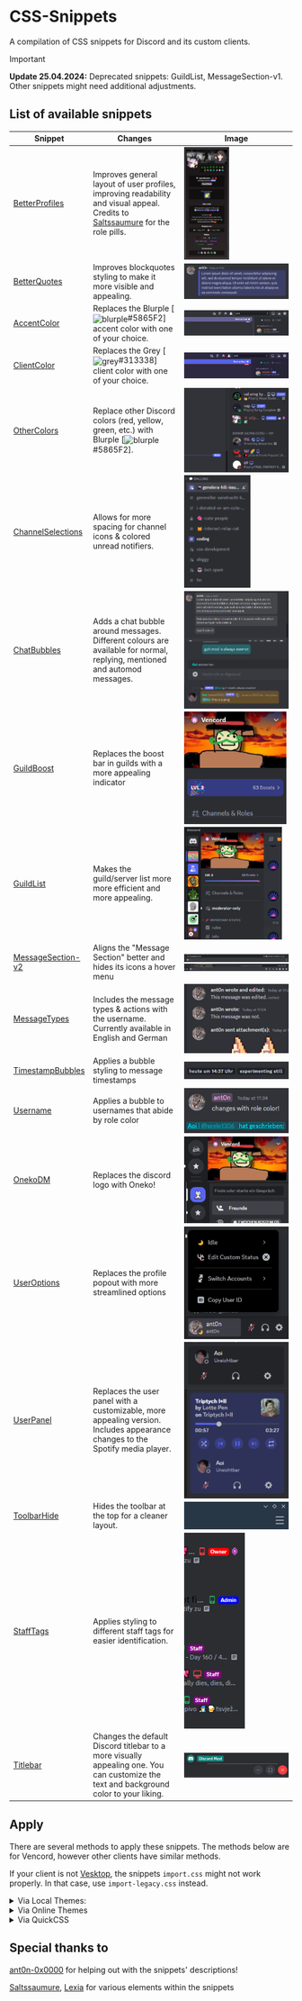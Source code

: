 # CSS-Snippets

A compilation of CSS snippets for Discord and its custom clients.

> [!IMPORTANT]
> **Update 25.04.2024:** Deprecated snippets: GuildList, MessageSection-v1. Other snippets might need additional adjustments.

## List of available snippets

| Snippet    | Changes | Image |
| -------- | ------- | ------- |
| [BetterProfiles](Snippets/BetterProfiles/) | Improves general layout of user profiles, improving readability and visual appeal. Credits to [Saltssaumure](https://github.com/Saltssaumure) for the role pills. | <img valign='middle' alt='BetterProfiles' src='./docs/_media/BetterProfiles.png' height='200px'/> |
| [BetterQuotes](Snippets/BetterQuotes/) | Improves blockquotes styling to make it more visible and appealing. | <img valign='middle' alt='BetterQuotes' src='./docs/_media/BetterQuotes.png'/> |
| [AccentColor](Snippets/ChangeColor/AccentColor/) | Replaces the Blurple [<img valign='middle' alt='blurple' src='https://readme-swatches.vercel.app/5865F2?style=circle&size=10'/>#5865F2] accent color with one of your choice. | <img valign='middle' alt='AccentColor' src='./docs/_media/AccentColor.png'/> |
| [ClientColor](Snippets/ChangeColor/ClientColor/) | Replaces the Grey [<img valign='middle' alt='grey' src='https://readme-swatches.vercel.app/313338?style=circle&size=10'/>#313338] client color with one of your choice. | <img valign='middle' alt='ClientColor' src='./docs/_media/ClientColor.png'/> |
| [OtherColors](Snippets/ChangeColor/OtherColors/) | Replace other Discord colors (red, yellow, green, etc.) with Blurple [<img valign='middle' alt='blurple' src='https://readme-swatches.vercel.app/5865F2?style=circle&size=10'/>#5865F2].| <img valign='middle' alt='OtherColors' src='./docs/_media/OtherColors.png'/> |
| [ChannelSelections](Snippets/ChannelSelections/) | Allows for more spacing for channel icons & colored unread notifiers. | <img valign='middle' alt='ChannelSelections' src='./docs/_media/ChannelSelections.png' height='200px'/> |
| [ChatBubbles](Snippets/ChatBubbles/) | Adds a chat bubble around messages. Different colours are available for normal, replying, mentioned and automod messages. | <img valign='middle' alt='ChatBubbles' src='./docs/_media/ChatBubbles.png'/> |
| [GuildBoost](Snippets/GuildBoost/) | Replaces the boost bar in guilds with a more appealing indicator | <img valign='middle' alt='GuildBoost' src='./docs/_media/GuildBoost.png' height='200px'/> |
| [GuildList](Snippets/GuildList/) | Makes the guild/server list more more efficient and more appealing. |  <img valign='middle' alt='GuildList' src='./docs/_media/GuildList.png' height='200px'/> |
| [MessageSection-v2](Snippets/MessageSection/v2/) | Aligns the "Message Section" better and hides its icons a hover menu | <img valign='middle' alt='MessageSection-v2' src='./docs/_media/MessageSection-v2_01.png'/> <img valign='middle' alt='MessageSection-v2' src='./docs/_media/MessageSection-v2_02.png'/> |
| [MessageTypes](Snippets/MessageUltilities/MessageTypes/) | Includes the message types & actions with the username. Currently available in English and German | <img valign='middle' alt='MessageTypes' src='./docs/_media/MessageTypes.png'/> |
| [TimestampBubbles](Snippets/MessageUltilities/TimestampBubbles/) | Applies a bubble styling to message timestamps | <img valign='middle' alt='TimestampBubbles' src='./docs/_media/TimestampBubbles.png'/> |
| [Username](Snippets/MessageUltilities/Username/) | Applies a bubble to usernames that abide by role color | <img valign='middle' alt='Username' src='./docs/_media/Username.png'/> <img valign='middle' alt='Username' src='./docs/_media/Username_ext.png'/>|
| [OnekoDM](Snippets/OnekoDM/) | Replaces the discord logo with Oneko! | <img valign='middle' alt='OnekoDM' src='./docs/_media/OnekoDM.png'/> |
| [UserOptions](Snippets/UserOptions/) | Replaces the profile popout with more streamlined options | <img valign='middle' alt='UserOptions' src='./docs/_media/UserOptions.png' height='200px'/> |
| [UserPanel](Snippets/UserPanel/) | Replaces the user panel with a customizable, more appealing version. Includes appearance changes to the Spotify media player. | <img valign='middle' alt='UserPanel' src='./docs/_media/UserPanel.png'/> |
| [ToolbarHide](Snippets/ToolbarHide/) | Hides the toolbar at the top for a cleaner layout. | <img valign='middle' alt='ToolbarHide' src='./docs/_media/ToolbarHide.png'/> |
| [StaffTags](Snippets/StaffTags/) | Applies styling to different staff tags for easier identification. | <img valign='middle' alt='StaffTags' src='./docs/_media/StaffTags.png'/> |
| [Titlebar](Snippets/Titlebar/) | Changes the default Discord titlebar to a more visually appealing one. You can customize the text and background color to your liking. | <img valign='middle' alt='Titlebar_01' src='./docs/_media/Titlebar_01.png'/> <img valign='middle' alt='Titlebar_02' src='./docs/_media/Titlebar_02.png'/> |



## Apply

There are several methods to apply these snippets. The methods below are for Vencord, however other clients have similar methods.

If your client is not [Vesktop](https://github.com/Vencord/Vesktop), the snippets `import.css` might not work properly. In that case, use `import-legacy.css` instead.

<details>
  
<summary>Via Local Themes:</summary>

+ Click on the folders (and possibly subsequent folders) of the snippet you want until you see the file `import.css`
+ Download the file `import.css` from the folders
+ Open Settings > Vencord > Themes > Local Themes > Open Themes Folder
+ Paste the downloaded file into the **themes** folder

</details>

<details>
  
<summary>Via Online Themes</summary>

+ Click on the folders (and possibly subsequent folders) of the snippet you want until you see the file `import.css`
+ Click on that file, then click on the **Raw** button
+ A file will open on your browser, now copy the URL
+ Open Settings > Vencord > Themes > Online Themes
+ Paste the following link into **Theme Links**: `URL HERE`
+ Enter or mouse-click outside the Online Themes box to apply

</details>

<details>

<summary>Via QuickCSS</summary>

+ Click on the folders (and possibly subsequent folders) of the snippet you want until you see the file `import.css`
+ Click on that file, then click on the **Raw** button
+ A file will open on your browser, now copy the URL
+ Open Settings > Vencord > Vencord > Open QuickCSS File
+ Paste the following line as your **first line (ahead of any other custom CSS)**: `@import url(URL HERE);`

</details>

## Special thanks to

[ant0n-0x0000](https://github.com/ant0n-0x0000) for helping out with the snippets' descriptions!

[Saltssaumure](https://github.com/Saltssaumure), [Lexia](https://github.com/exterpolation) for various elements within the snippets


